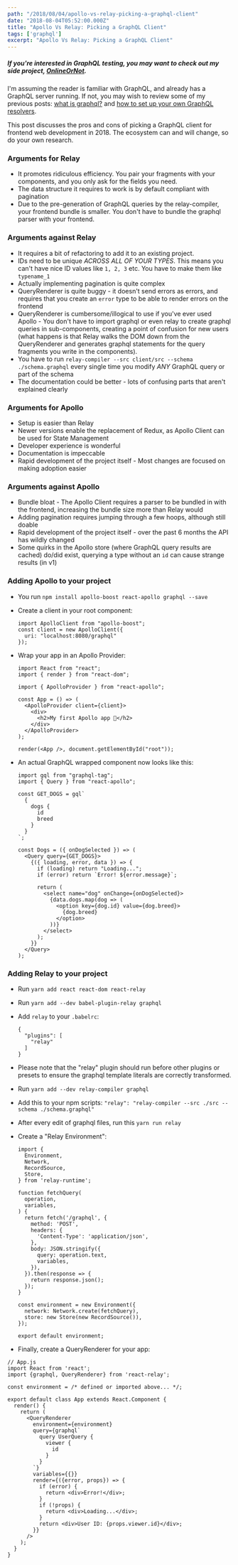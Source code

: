 ```yaml
---
path: "/2018/08/04/apollo-vs-relay-picking-a-graphql-client"
date: "2018-08-04T05:52:00.000Z"
title: "Apollo Vs Relay: Picking a GraphQL Client"
tags: ['graphql']
excerpt: "Apollo Vs Relay: Picking a GraphQL Client"
---
```


##### If you're interested in GraphQL testing, you may want to check out my side project, [OnlineOrNot](https://OnlineOrNot.com).

I'm assuming the reader is familiar with GraphQL, and already has a GraphQL server running. If not, you may wish to review some of my previous posts: [what is graphql?](https://maxrozen.com/2018/01/04/what-is-graphql) and [how to set up your own GraphQL resolvers](https://maxrozen.com/2018/02/11/setting-up-graphql-backend-resolver).

This post discusses the pros and cons of picking a GraphQL client for frontend web development in 2018. The ecosystem can and will change, so do your own research.

### Arguments for Relay

* It promotes ridiculous efficiency. You pair your fragments with your components, and you only ask for the fields you need.
* The data structure it requires to work is by default compliant with pagination
* Due to the pre-generation of GraphQL queries by the relay-compiler, your frontend bundle is smaller. You don't have to bundle the graphql parser with your frontend.

### Arguments against Relay

* It requires a bit of refactoring to add it to an existing project.
* IDs need to be unique _ACROSS ALL OF YOUR TYPES_. This means you can't have nice ID values like `1, 2, 3` etc. You have to make them like `typename_1`
* Actually implementing pagination is quite complex
* QueryRenderer is quite buggy - it doesn't send errors as errors, and requires that you create an `error` type to be able to render errors on the frontend
* QueryRenderer is cumbersome/illogical to use if you've ever used Apollo - You don't have to import graphql or even relay to create graphql queries in sub-components, creating a point of confusion for new users (what happens is that Relay walks the DOM down from the QueryRenderer and generates graphql statements for the query fragments you write in the components).
* You have to run `relay-compiler --src client/src --schema ./schema.graphql` every single time you modify _ANY_ GraphQL query or part of the schema
* The documentation could be better - lots of confusing parts that aren't explained clearly

### Arguments for Apollo

* Setup is easier than Relay
* Newer versions enable the replacement of Redux, as Apollo Client can be used for State Management
* Developer experience is wonderful
* Documentation is impeccable
* Rapid development of the project itself - Most changes are focused on making adoption easier

### Arguments against Apollo

* Bundle bloat - The Apollo Client requires a parser to be bundled in with the frontend, increasing the bundle size more than Relay would
* Adding pagination requires jumping through a few hoops, although still doable
* Rapid development of the project itself - over the past 6 months the API has wildly changed
* Some quirks in the Apollo store (where GraphQL query results are cached) do/did exist, querying a type without an `id` can cause strange results (in v1)

### Adding Apollo to your project

* You run `npm install apollo-boost react-apollo graphql --save`
* Create a client in your root component:

  ```
  import ApolloClient from "apollo-boost";
  const client = new ApolloClient({
    uri: "localhost:8080/graphql"
  });
  ```

* Wrap your app in an Apollo Provider:

  ```
  import React from "react";
  import { render } from "react-dom";

  import { ApolloProvider } from "react-apollo";

  const App = () => (
    <ApolloProvider client={client}>
      <div>
        <h2>My first Apollo app 🚀</h2>
      </div>
    </ApolloProvider>
  );

  render(<App />, document.getElementById("root"));
  ```

* An actual GraphQL wrapped component now looks like this:

  ```
  import gql from "graphql-tag";
  import { Query } from "react-apollo";

  const GET_DOGS = gql`
    {
      dogs {
        id
        breed
      }
    }
  `;

  const Dogs = ({ onDogSelected }) => (
    <Query query={GET_DOGS}>
      {({ loading, error, data }) => {
        if (loading) return "Loading...";
        if (error) return `Error! ${error.message}`;

        return (
          <select name="dog" onChange={onDogSelected}>
            {data.dogs.map(dog => (
              <option key={dog.id} value={dog.breed}>
                {dog.breed}
              </option>
            ))}
          </select>
        );
      }}
    </Query>
  );
  ```

### Adding Relay to your project

* Run `yarn add react react-dom react-relay`
* Run `yarn add --dev babel-plugin-relay graphql`
* Add `relay` to your `.babelrc`:

  ```
  {
    "plugins": [
      "relay"
    ]
  }
  ```

* Please note that the "relay" plugin should run before other plugins or presets to ensure the graphql template literals are correctly transformed.
* Run `yarn add --dev relay-compiler graphql`
* Add this to your npm scripts: `"relay": "relay-compiler --src ./src --schema ./schema.graphql"`
* After every edit of graphql files, run this `yarn run relay`
* Create a "Relay Environment":

  ```
  import {
    Environment,
    Network,
    RecordSource,
    Store,
  } from 'relay-runtime';

  function fetchQuery(
    operation,
    variables,
  ) {
    return fetch('/graphql', {
      method: 'POST',
      headers: {
        'Content-Type': 'application/json',
      },
      body: JSON.stringify({
        query: operation.text,
        variables,
      }),
    }).then(response => {
      return response.json();
    });
  }

  const environment = new Environment({
    network: Network.create(fetchQuery),
    store: new Store(new RecordSource()),  
  });

  export default environment;
  ```

* Finally, create a QueryRenderer for your app:

```
// App.js
import React from 'react';
import {graphql, QueryRenderer} from 'react-relay';

const environment = /* defined or imported above... */;

export default class App extends React.Component {
  render() {
    return (
      <QueryRenderer
        environment={environment}
        query={graphql`
          query UserQuery {
            viewer {
              id
            }  
          }
        `}
        variables={{}}
        render={({error, props}) => {
          if (error) {
            return <div>Error!</div>;
          }
          if (!props) {
            return <div>Loading...</div>;
          }
          return <div>User ID: {props.viewer.id}</div>;
        }}
      />
    );
  }
}
```
